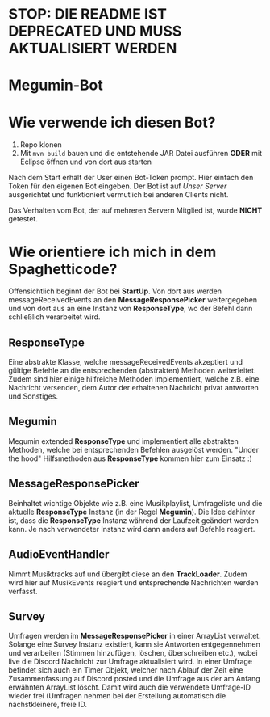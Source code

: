 # STOP: DIE README IST DEPRECATED UND MUSS AKTUALISIERT WERDEN

# Megumin-Bot

# Wie verwende ich diesen Bot?
1. Repo klonen
2. Mit `mvn build` bauen und die entstehende JAR Datei ausführen **ODER** mit Eclipse öffnen und von dort aus starten

Nach dem Start erhält der User einen Bot-Token prompt. Hier einfach den Token für den eigenen Bot eingeben.
Der Bot ist auf *Unser Server* ausgerichtet und funktioniert vermutlich bei anderen Clients nicht.

Das Verhalten vom Bot, der auf mehreren Servern Mitglied ist, wurde **NICHT** getestet.

# Wie orientiere ich mich in dem Spaghetticode?

Offensichtlich beginnt der Bot bei **StartUp**. Von dort aus werden messageReceivedEvents an den **MessageResponsePicker** weitergegeben und von dort aus an eine Instanz von **ResponseType**, wo der Befehl dann schließlich verarbeitet wird.

## ResponseType
Eine abstrakte Klasse, welche messageReceivedEvents akzeptiert und gültige Befehle an die entsprechenden (abstrakten) Methoden weiterleitet. Zudem sind hier einige hilfreiche Methoden implementiert, welche z.B. eine Nachricht versenden, dem Autor der erhaltenen Nachricht privat antworten und Sonstiges.

## Megumin
Megumin extended **ResponseType** und implementiert alle abstrakten Methoden, welche bei entsprechenden Befehlen ausgelöst werden.
"Under the hood" Hilfsmethoden aus **ResponseType** kommen hier zum Einsatz :)

## MessageResponsePicker
Beinhaltet wichtige Objekte wie z.B. eine Musikplaylist, Umfrageliste und die aktuelle **ResponseType** Instanz (in der Regel **Megumin**).
Die Idee dahinter ist, dass die **ResponseType** Instanz während der Laufzeit geändert werden kann. Je nach verwendeter Instanz wird dann anders auf Befehle reagiert.

## AudioEventHandler
Nimmt Musiktracks auf und übergibt diese an den **TrackLoader**. Zudem wird hier auf MusikEvents reagiert und entsprechende Nachrichten werden verfasst.

## Survey
Umfragen werden im **MessageResponsePicker** in einer ArrayList verwaltet. Solange eine Survey Instanz existiert, kann sie Antworten entgegennehmen und verarbeiten (Stimmen hinzufügen, löschen, überschreiben etc.), wobei live die Discord Nachricht zur Umfrage aktualisiert wird. In einer Umfrage befindet sich auch ein Timer Objekt, welcher nach Ablauf der Zeit eine Zusammenfassung auf Discord posted und die Umfrage aus der am Anfang erwähnten ArrayList löscht. Damit wird auch die verwendete Umfrage-ID wieder frei (Umfragen nehmen bei der Erstellung automatisch die nächstkleinere, freie ID.
